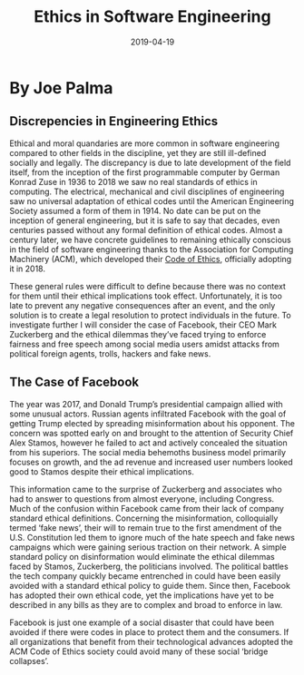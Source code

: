 ﻿---
layout: essay
type: essay
title: Ethics in Software Engineering
date: 2019-04-19
labels:
  - ACM Code of Ethics
  - Facebook
  - Politics
---

# **By Joe Palma**

## Discrepencies in Engineering Ethics

Ethical and moral quandaries are more common in software engineering compared to other fields in the discipline, yet they are still ill-defined socially and legally. The discrepancy is due to late development of the field itself, from the inception of the first programmable computer by German Konrad Zuse in 1936 to 2018 we saw no real standards of ethics in computing. The electrical, mechanical and civil disciplines of engineering saw no universal adaptation of ethical codes until the American Engineering Society assumed a form of them in 1914. No date can be put on the inception of general engineering, but it is safe to say that decades, even centuries passed without any formal definition of ethical codes. Almost a century later, we have concrete guidelines to remaining ethically conscious in the field of software engineering thanks to the Association for Computing Machinery (ACM), which developed their [Code of Ethics](https://www.acm.org/code-of-ethics), officially adopting it in 2018. 

These general rules were difficult to define because there was no context for them until their ethical implications took effect. Unfortunately, it is too late to prevent any negative consequences after an event, and the only solution is to create a legal resolution to protect individuals in the future. To investigate further I will consider the case of Facebook, their CEO Mark Zuckerberg and the ethical dilemmas they’ve faced trying to enforce fairness and free speech among social media users amidst attacks from political foreign agents, trolls, hackers and fake news. 

## The Case of Facebook

The year was 2017, and Donald Trump’s presidential campaign allied with some unusual actors. Russian agents infiltrated Facebook with the goal of getting Trump elected by spreading misinformation about his opponent. The concern was spotted early on and brought to the attention of Security Chief Alex Stamos, however he failed to act and actively concealed the situation from his superiors. The social media behemoths business model primarily focuses on growth, and the ad revenue and increased user numbers looked good to Stamos despite their ethical implications. 

This information came to the surprise of Zuckerberg and associates who had to answer to questions from almost everyone, including Congress. Much of the confusion within Facebook came from their lack of company standard ethical definitions. Concerning the misinformation, colloquially termed ‘fake news’, their will to remain true to the first amendment of the U.S. Constitution led them to ignore much of the hate speech and fake news campaigns which were gaining serious traction on their network. A simple standard policy on disinformation would eliminate the ethical dilemmas faced by Stamos, Zuckerberg, the politicians involved. The political battles the tech company quickly became entrenched in could have been easily avoided with a standard ethical policy to guide them. Since then, Facebook has adopted their own ethical code, yet the implications have yet to be described in any bills as they are to complex and broad to enforce in law. 


Facebook is just one example of a social disaster that could have been avoided if there were codes in place to protect them and the consumers. If all organizations that benefit from their technological advances adopted the ACM Code of Ethics society could avoid many of these social ‘bridge collapses’. 
